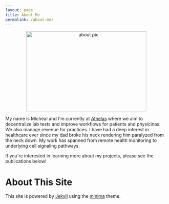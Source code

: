 ```yaml
---
layout: page
title: About Me
permalink: /about-me/
---
```

<p align="center">
  <img src="/about_pic.jpg" alt="about pic" style="height: 250px; width: 375px;"/>
</p>

My name is Micheal and I'm currently at [Athelas](https://www.athelas.com/) where we aim to decentralize lab tests and improve workflows for patients and physicinas. We also manage revenue for practices. I have had a deep interest in healthcare ever since my dad broke his neck rendering him paralyzed from the neck down. My work has spanned from remote health monitoring to underlying cell signaling pathways.

If you're interested in learning more about my projects, please see the publications below!


  
# About This Site
This site is powered by [Jekyll](https://jekyllrb.com/) using the [minima](https://github.com/jekyll/minima) theme.

